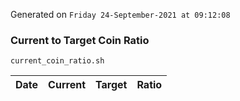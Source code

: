 Generated on `Friday 24-September-2021 at 09:12:08`

### Current to Target Coin Ratio
`current_coin_ratio.sh`

Date|Current|Target|Ratio
---|---|---|---
